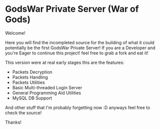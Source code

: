 GodsWar Private Server (War of Gods)
============

Welcome!

Here you will find the incompleted source for the building of what it could potentially be the first GodsWar Private Server! If you are a Developer and you're Eager to continue this project! feel free to grab a fork and eat it!

This version were at real early stages this are the features:

* Packets Decryption
* Packets Handling
* Packets Utilities
* Basic Multi-threaded Login Server
* General Programming Aid Utilities
* MySQL DB Support

And other stuff that I'm probably forgetting now :D anyways feel free to check the source!

Thanks!
